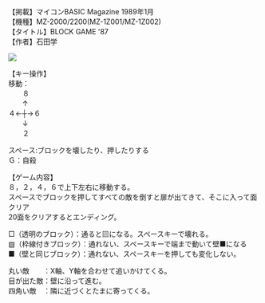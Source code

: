 【掲載】マイコンBASIC Magazine 1989年1月  
【機種】MZ-2000/2200(MZ-1Z001/MZ-1Z002)  
【タイトル】BLOCK GAME '87  
【作者】石田学  
  
[![](https://img.youtube.com/vi/g6QO00atIKk/0.jpg)](https://www.youtube.com/watch?v=g6QO00atIKk)    
  
【キー操作】  
移動：  
　　８  
　　↑  
４←┼→６  
　　↓  
　　２  
  
スペース:ブロックを壊したり、押したりする   
Ｇ：自殺  
  
【ゲーム内容】  
８，２，４，６で上下左右に移動する。  
スペースでブロックを押してすべての敵を倒すと扉が出てきて、そこに入って面クリア  
20面をクリアするとエンディング。  
  
□（透明のブロック）：通ると▧になる。スペースキーで壊れる。  
▧（枠線付きブロック）：通れない、スペースキーで端まで動いて壁■になる  
■（壁と同じブロック）：通れない、スペースキーを押しても変化しない。  
  
丸い敵　　：X軸、Y軸を合わせて追いかけてくる。  
目が出た敵：壁に沿って進む。  
四角い敵　：隣に近づくとたまに寄ってくる。  
